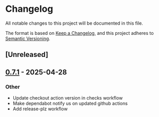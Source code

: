 # Changelog

All notable changes to this project will be documented in this file.

The format is based on [Keep a Changelog](https://keepachangelog.com/en/1.0.0/),
and this project adheres to [Semantic Versioning](https://semver.org/spec/v2.0.0.html).

## [Unreleased]

## [0.7.1](https://github.com/tremor-rs/kv/compare/v0.7.0...v0.7.1) - 2025-04-28

### Other

- Update checkout action version in checks workflow
- Make dependabot notify us on updated github actions
- Add release-plz workflow

